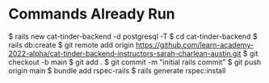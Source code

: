 # Commands Already Run
$ rails new cat-tinder-backend -d postgresql -T
$ cd cat-tinder-backend
$ rails db:create
$ git remote add origin https://github.com/learn-academy-2022-alpha/cat-tinder-backend-instructors-sarah-charlean-austin.git
$ git checkout -b main
$ git add .
$ git commit -m "initial rails commit"
$ git push origin main
$ bundle add rspec-rails
$ rails generate rspec:install
